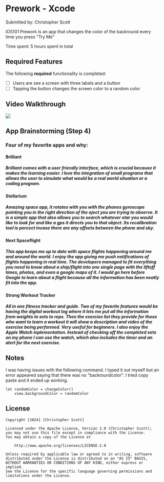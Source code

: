 # Prework - Xcode

Submitted by: Christopher Scott

IOS101 Prework is an app that changes the color of the backround every time you press "Try Me"

Time spent: 5 hours spent in total

## Required Features

The following **required** functionality is completed:

- [ ] Users are see a screen with three labels and a button
- [ ] Tapping the button changes the screen color to a random color
 
## Video Walkthrough
<div>
    <a href="https://www.loom.com/share/801e5f204728455a847daadfd5d7da4a">
    </a>
    <a href="https://www.loom.com/share/801e5f204728455a847daadfd5d7da4a">
      <img style="max-width:300px;" src="https://cdn.loom.com/sessions/thumbnails/801e5f204728455a847daadfd5d7da4a-1707075853638-with-play.gif">
    </a>
  </div>

## App Brainstorming (Step 4)
### Four of my favorite apps and why:
#### Brilliant
##### Brilliant comes with a user friendly interface, which is crucial because it makes the learning easier. I love the integration of small programs that allows the user to simulate what would be a real world situation or a coding program.
#### Stellarium
##### Amazing space app, it rotates with you with the phones gyroscope pointing you in the right direction of the oject you are trying to observe. It is a simple app that also allows you to search whatever star you would like to look for and like a gps it directs you to that object. Its recalibration tool is percect incase there are any offsets between the phone and sky.
#### Next Spaceflight
##### This app keeps me up to date with space flights happening around me and around the world. I enjoy the app giving me push notifications of flights happening in real time. The developers managed to fit everything you need to know about a ship/flight into one single page with the liftoff times, photos, and even a google maps of it. I would go here before Google to learn about a flight because all the information has been neatly fit into the app.
#### Strong Workout Tracker
##### All in one fitness tracker and guide. Two of my favorite features would be having the digital workout log where it lets me put all the information from weights to sets to reps. Then the exercise list they provide for those who want to learn a workout it will show a description and video of the exercise being performed. Very useful for beginners. I also enjoy the Apple Watch inplementation. Instead of checking off the completed sets on my phone I can use the watch, which also includes the timer and an alert for the next exercise.

## Notes
I was having issues with the following command. I typed it out myself but an error appeared saying that there was no "backroundcolor". I tried copy paste and it ended up working.
```
let randomColor = changeColor()
    view.backgroundColor = randomColor
```

## License

    Copyright [2024] [Christopher Scott]

    Licensed under the Apache License, Version 2.0 (Christopher Scott);
    you may not use this file except in compliance with the License.
    You may obtain a copy of the License at

        http://www.apache.org/licenses/LICENSE-2.0

    Unless required by applicable law or agreed to in writing, software
    distributed under the License is distributed on an "AS IS" BASIS,
    WITHOUT WARRANTIES OR CONDITIONS OF ANY KIND, either express or implied.
    See the License for the specific language governing permissions and
    limitations under the License.
